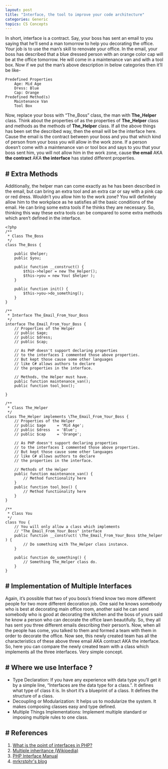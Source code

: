 ```yaml
---
layout: post
title: "Interface, the tool to improve your code architecture"
categories: Generic
topics: CS Concepts
---
```


In short, interface is a contract. Say, your boss has sent an email to you saying that he’ll send a man tomorrow to help you decorating the office. Your job is to use the man’s skill to renovate your office. In the email, your boss has described that a blue dressed person with an orange color cap will be at the office tomorrow. He will come in a maintenance van and with a tool box. Now if we put the man’s above description in below categories then it’ll be like-


```
Predefined Properties
    Age: Mid Age
    Dress: Blue
    Cap: Orange
Predefined Method(s)
    Maintenance Van
    Tool Box
```

Now, replace your boss with “The_Boss” class, the man with **The_Helper** class. Think about the properties of as the properties of **The_Helper** class and methods as the methods of **The_Helper** class. If all the above things has been set the described way, then the email will be the interface here. Cause the email is the contract between your boss and you that which kind of person from your boss you will allow in the work zone. If a person doesn’t come with a maintenance van or tool box and says to you that your boss sent him, you will not allow him in the work zone, cause **the email** AKA **the contract** AKA **the interface** has stated different properties.

## \# Extra Methods
Additionally, the helper man can come exactly as he has been described in the email, but can bring an extra tool and an extra car or say with a pink cap or red dress. Wouldn’t you allow him to the work zone? You will definitely allow him to the workplace as he satisfies all the basic conditions of the email. He can bring some extra tools if he thinks they are necessary. So, thinking this way these extra tools can be compared to some extra methods which aren’t defined in the interface.

```
<?php
/**
 * Class The_Boss
 */
class The_Boss {

    public $helper;
    public $you;

    public function __construct() {
        $this->helper = new The_Helper();
        $this->you = new You( $helper );
    }

    public function init() {
        $this->you->do_something();
    }
}

/**
 * Interface The_Email_From_Your_Boss
 */
interface The_Email_From_Your_Boss {
    // Properties of the Helper
    // public $age;
    // public $dress;
    // public $cap;

    // As PHP doesn't support declaring properties
    // to the interfaces I commented those above properties.
    // But kept those cause some other languages
    // like C# allows authors to declare
    // the properties in the interface.

    // Methods, the Helper must have.
    public function maintenance_van();
    public function tool_box();

}

/**
 * Class The_Helper
 */
class The_Helper implements \The_Email_From_Your_Boss {
    // Properties of the Helper
    // public $age     = 'Mid Age';
    // public $dress   = 'Blue';
    // public $cap     = 'Orange';

    // As PHP doesn't support declaring properties
    // to the interfaces I commented those above properties.
    // But kept those cause some other languages
    // like C# allows authors to declare
    // the properties in the interface.

    // Methods of the Helper
    public function maintenance_van() {
        // Method functionality here
    }
    public function tool_box() {
        // Method functionality here
    }
}

/**
 * Class You
 */
class You {
    // You will only allow a class which implements
    // "The_Email_From_Your_Boss" interface
    public function __construct( \The_Email_From_Your_Boss $the_helper ) {
        // Do something with The_Helper class instance.
    }

    public function do_something() {
        // Something The_Helper class do.
    }
}
```

## \# Implementation of Multiple Interfaces
Again, it’s possible that two of you boss’s friend know two more different people for two more different decoration job. One said he knows somebody who is best at decorating main office room, another said he can send somebody who is good at decorating the kitchen and the boss of yours said he know a person who can decorate the office lawn beautifully. So, they all has sent you three different emails describing their person’s. Now, when all the people has come, you talked to them and formed a team with them in order to decorate the office. Now see, this newly created team has all the characteristics of these above three email AKA contract AKA the interface. So, here you can compare the newly created team with a class which implements all the three interfaces. Very simple concept.

## \# Where we use Interface ?
- Type Declaration: If you have any experience with data type you’ll get it by a simple line, “Interfaces are the data type for a class.”. It defines what type of class it is. In short it’s a blueprint of a class. It defines the structure of a class.
- Decoupling or Modularization: It helps us to modularize the system. It makes composing classes easy and type defined.
- Multiple Things Implementations: Implement multiple standard or imposing multiple rules to one class.

## \# References

1. [What is the point of interfaces in PHP?](https://stackoverflow.com/questions/20463/what-is-the-point-of-interfaces-in-php)
2. [Multiple inheritance (Wikipedia)](https://en.wikipedia.org/wiki/Multiple_inheritance)
3. [PHP Interface Manual](http://php.net/manual/en/language.oop5.interfaces.php)
4. [mrkrstphr's blog](http://kristopherwilson.com/2015/03/26/using-interfaces-effectively-in-php/)
